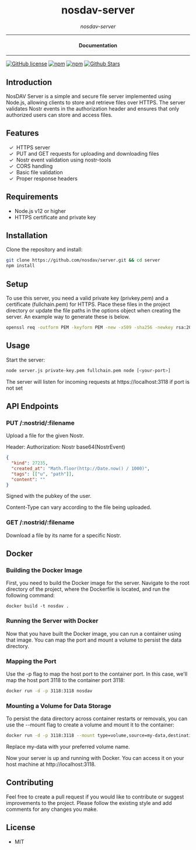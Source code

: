 

<div align="center">  
  <h1>nosdav-server</h1>
</div>

<div align="center">  
<i>nosdav-server</i>
</div>

---

<div align="center">
<h4>Documentation</h4>
</div>

---

[![GitHub license](https://img.shields.io/badge/license-MIT-blue.svg)](https://github.com/nosdav/server/blob/gh-pages/LICENSE)
[![npm](https://img.shields.io/npm/v/nosdav-server)](https://npmjs.com/package/nosdav-server)
[![npm](https://img.shields.io/npm/dw/nosdav-server.svg)](https://npmjs.com/package/nosdav-server)
[![Github Stars](https://img.shields.io/github/stars/nosdav/server.svg)](https://github.com/nosdav/server/)

## Introduction

NosDAV Server is a simple and secure file server implemented using Node.js, allowing clients to store and retrieve files over HTTPS. The server validates Nostr events in the authorization header and ensures that only authorized users can store and access files.


## Features

&nbsp;&nbsp;✓&nbsp; HTTPS server  
&nbsp;&nbsp;✓&nbsp; PUT and GET requests for uploading and downloading files  
&nbsp;&nbsp;✓&nbsp; Nostr event validation using nostr-tools  
&nbsp;&nbsp;✓&nbsp; CORS handling  
&nbsp;&nbsp;✓&nbsp; Basic file validation  
&nbsp;&nbsp;✓&nbsp; Proper response headers

## Requirements

- Node.js v12 or higher
- HTTPS certificate and private key

## Installation

Clone the repository and install:

```bash
git clone https://github.com/nosdav/server.git && cd server
npm install
```

## Setup

To use this server, you need a valid private key (privkey.pem) and a certificate (fullchain.pem) for HTTPS. Place these files in the project directory or update the file paths in the options object when creating the server.  An example way to generate these is below.

```bash
openssl req -outform PEM -keyform PEM -new -x509 -sha256 -newkey rsa:2048 -nodes -keyout ../privkey.pem -days 365 -out ../fullchain.pem
```

## Usage
Start the server:

```bash
node server.js private-key.pem fullchain.pem node [<your-port>]
```
The server will listen for incoming requests at https://localhost:3118 if port is not set

## API Endpoints

### PUT /:nostrid/:filename
Upload a file for the given Nostr.

Header: Authorization: Nostr base64(NostrEvent)
```json
{
  "kind": 27235,
  "created_at": "Math.floor(http://Date.now() / 1000)",
  "tags": [["u", "path"]],
  "content": ""
}
```
Signed with the pubkey of the user.

Content-Type can vary according to the file being uploaded.

### GET /:nostrid/:filename
Download a file by its name for a specific Nostr.


## Docker

### Building the Docker Image

First, you need to build the Docker image for the server. Navigate to the root directory of the project, where the Dockerfile is located, and run the following command:

```
docker build -t nosdav .
```

### Running the Server with Docker

Now that you have built the Docker image, you can run a container using that image. You can map the port and mount a volume to persist the data directory.

### Mapping the Port

Use the -p flag to map the host port to the container port. In this case, we'll map the host port 3118 to the container port 3118:

```bash
docker run -d -p 3118:3118 nosdav
```

### Mounting a Volume for Data Storage

To persist the data directory across container restarts or removals, you can use the --mount flag to create a volume and mount it to the container:

```bash
docker run -d -p 3118:3118 --mount type=volume,source=my-data,destination=data nosdav
```

Replace my-data with your preferred volume name.

Now your server is up and running with Docker. You can access it on your host machine at http://localhost:3118.

## Contributing

Feel free to create a pull request if you would like to contribute or suggest improvements to the project. Please follow the existing style and add comments for any changes you make.

## License

- MIT
